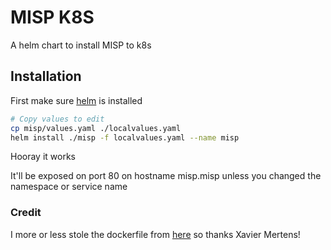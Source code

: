 # MISP K8S

A helm chart to install MISP to k8s

## Installation

First make sure [helm](https://helm.sh/) is installed

```bash
# Copy values to edit
cp misp/values.yaml ./localvalues.yaml
helm install ./misp -f localvalues.yaml --name misp
```

Hooray it works

It'll be exposed on port 80 on hostname misp.misp unless you
changed the namespace or service name

### Credit

I more or less stole the dockerfile from [here](https://github.com/misp/misp-docker)
so thanks Xavier Mertens!
